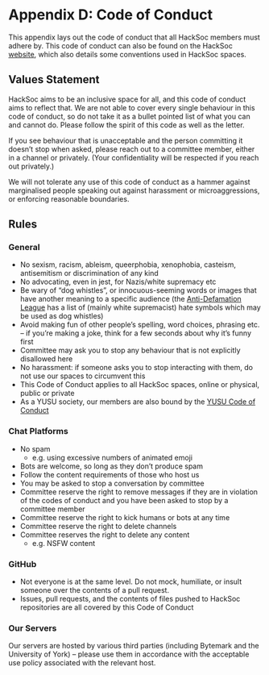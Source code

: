 # Appendix D: Code of Conduct

This appendix lays out the code of conduct that all HackSoc members must adhere by. This code of conduct can also be found on the HackSoc [website](https://www.hacksoc.org/coc.html), which also details some conventions used in HackSoc spaces.

## Values Statement

HackSoc aims to be an inclusive space for all, and this code of conduct aims to reflect that. We are not able to cover every single behaviour in this code of conduct, so do not take it as a bullet pointed list of what you can and cannot do. Please follow the spirit of this code as well as the letter.

If you see behaviour that is unacceptable and the person committing it doesn’t stop when asked, please reach out to a committee member, either in a channel or privately. (Your confidentiality will be respected if you reach out privately.)

We will not tolerate any use of this code of conduct as a hammer against marginalised people speaking out against harassment or microaggressions, or enforcing reasonable boundaries.

## Rules

### General

* No sexism, racism, ableism, queerphobia, xenophobia, casteism, antisemitism or discrimination of any kind
* No advocating, even in jest, for Nazis/white supremacy etc
* Be wary of “dog whistles”, or innocuous-seeming words or images that have another meaning to a specific audience (the [Anti-Defamation League](https://www.adl.org/hate-symbols) has a list of (mainly white supremacist) hate symbols which may be used as dog whistles)
* Avoid making fun of other people’s spelling, word choices, phrasing etc. – if you’re making a joke, think for a few seconds about why it’s funny first
* Committee may ask you to stop any behaviour that is not explicitly disallowed here
* No harassment: if someone asks you to stop interacting with them, do not use our spaces to circumvent this
* This Code of Conduct applies to all HackSoc spaces, online or physical, public or private
* As a YUSU society, our members are also bound by the [YUSU Code of Conduct](https://yusu.org/about-us/documents/by-laws)

### Chat Platforms

* No spam
    * e.g. using excessive numbers of animated emoji
* Bots are welcome, so long as they don’t produce spam
* Follow the content requirements of those who host us
* You may be asked to stop a conversation by committee
* Committee reserve the right to remove messages if they are in violation of the codes of conduct and you have been asked to stop by a committee member
* Committee reserve the right to kick humans or bots at any time
* Committee reserve the right to delete channels
* Committee reserves the right to delete any content
    * e.g. NSFW content

### GitHub

* Not everyone is at the same level. Do not mock, humiliate, or insult someone over the contents of a pull request.
* Issues, pull requests, and the contents of files pushed to HackSoc repositories are all covered by this Code of Conduct

### Our Servers

Our servers are hosted by various third parties (including Bytemark and the University of York) – please use them in accordance with the acceptable use policy associated with the relevant host.